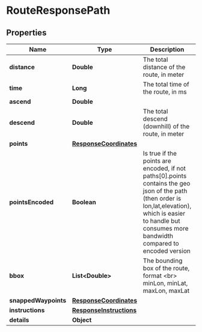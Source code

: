
# RouteResponsePath

## Properties
Name | Type | Description | Notes
------------ | ------------- | ------------- | -------------
**distance** | **Double** | The total distance of the route, in meter |  [optional]
**time** | **Long** | The total time of the route, in ms |  [optional]
**ascend** | **Double** |  |  [optional]
**descend** | **Double** | The total descend (downhill) of the route, in meter |  [optional]
**points** | [**ResponseCoordinates**](ResponseCoordinates.md) |  |  [optional]
**pointsEncoded** | **Boolean** | Is true if the points are encoded, if not paths[0].points contains the geo json of the path (then order is lon,lat,elevation), which is easier to handle but consumes more bandwidth compared to encoded version |  [optional]
**bbox** | **List&lt;Double&gt;** | The bounding box of the route, format &lt;br&gt; minLon, minLat, maxLon, maxLat |  [optional]
**snappedWaypoints** | [**ResponseCoordinates**](ResponseCoordinates.md) |  |  [optional]
**instructions** | [**ResponseInstructions**](ResponseInstructions.md) |  |  [optional]
**details** | **Object** |  |  [optional]



